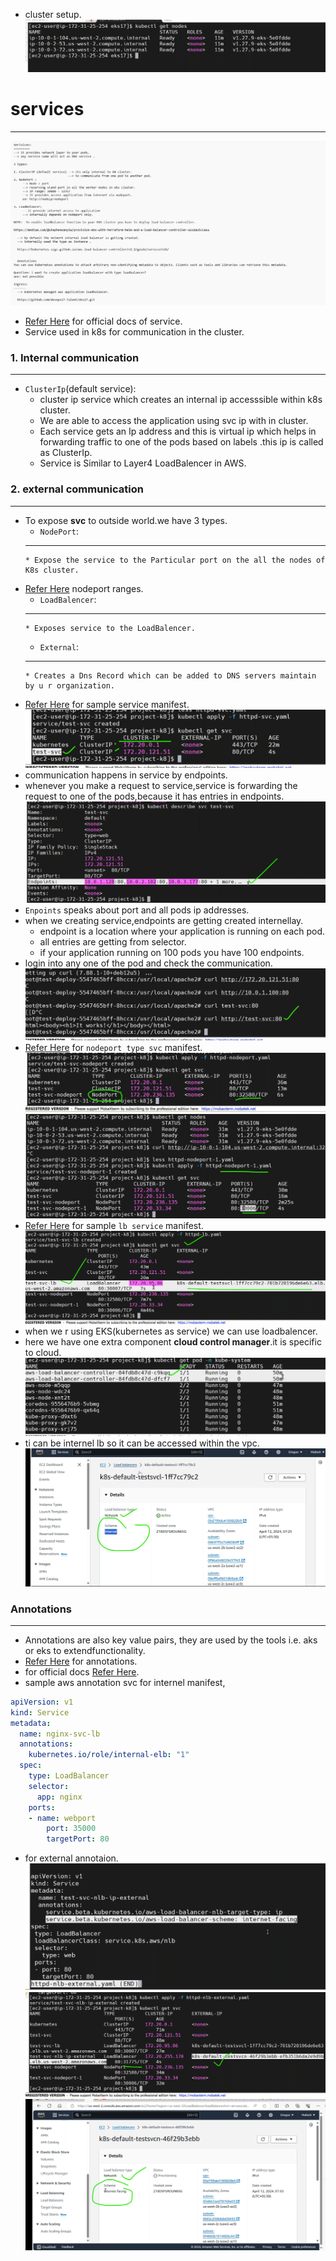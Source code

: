 * cluster setup.
![preview](./images/eks13.png)

# services
-----------------------------------------------------
![preview](./images/eks22.png)
* [Refer Here](https://kubernetes.io/docs/concepts/services-networking/service/) for official docs of service.
* Service used in k8s for communication in the cluster.
### 1. Internal communication
-------------------------------
* `ClusterIp`(default service):
   *  cluster ip service which creates an internal ip accesssible within k8s cluster.
   *  We are able to access the application using svc ip with in cluster. 
   *  Each service gets an Ip address and this is virtual ip which helps in forwarding traffic to one of the pods based on labels .this ip is called as ClusterIp.
   *  Service is Similar to Layer4 LoadBalencer in AWS.
  
### 2. external communication
-------------------------------------
* To expose __svc__ to outside world.we have 3 types.
  * `NodePort`:
  ---------------------------------------------------------------------
      * Expose the service to the Particular port on the all the nodes of K8s cluster.
* [Refer Here](https://kubernetes.io/blog/2023/05/11/nodeport-dynamic-and-static-allocation/) nodeport ranges.
  * `LoadBalencer`:
  -------------------------------------------------------------------
      * Exposes service to the LoadBalencer.
  * `External`:
  ---------------------------------------------------------------------
      * Creates a Dns Record which can be added to DNS servers maintain by u r organization.

* [Refer Here](https://github.com/jaya4606/vtalent-practice/blob/main/classpractice/my_practice/k8s/pods/svc/httpd-svc.yaml) for sample service manifest.
![preview](./images/eks14.png)
* communication happens in service by endpoints.
* whenever you make a request to service,service is forwarding the request to one of the pods,because it has entries in endpoints.
![preview](./images/eks15.png)
* `Enpoints` speaks about port and all pods ip addresses.
* when we creating service,endpoints are getting created internellay.
    * endpoint is a location where your application is running on each pod.
    * all entries are getting from selector.
    * if your application running on 100 pods you have 100 endpoints. 
* login into any one of the pod and check the communication.
![preview](./images/eks16.png)
* [Refer Here](https://github.com/jaya4606/vtalent-practice/blob/main/classpractice/my_practice/k8s/pods/svc/svc.yaml) for `nodeport type svc` manifest.
![preview](./images/eks17.png)
![preview](./images/eks18.png)
* [Refer Here](https://github.com/jaya4606/vtalent-practice/blob/main/classpractice/my_practice/k8s/pods/svc/lb-svc.yaml) for sample `lb service` manifest.
![preview](./images/eks19.png)
* when we r using EKS(kubernetes as service) we can use loadbalencer.
* here we have one extra component __cloud control manager__.it is specific to cloud.
![preview](./images/eks20.png)
* ti can be internel lb so it can be accessed within the vpc.
![preview](./images/eks21.png)

### Annotations
----------------------------
* Annotations are also key value pairs, they are used by the tools i.e. aks or eks to extendfunctionality.
* [Refer Here](https://kubernetes-sigs.github.io/aws-load-balancer-controller/v2.2/guide/ingress/annotations/) for annotations.
* for official docs [Refer Here](https://kubernetes.io/docs/concepts/overview/working-with-objects/annotations/).
* sample aws annotation svc for internel manifest,
```yaml
apiVersion: v1
kind: Service
metadata: 
  name: nginx-svc-lb 
  annotations: 
    kubernetes.io/role/internal-elb: "1"
  spec: 
    type: LoadBalancer 
    selector: 
      app: nginx
    ports: 
    - name: webport  
        port: 35000 
        targetPort: 80
```
* for external annotaion.
![preview](./images/eks23.png)
![preview](./images/eks24.png)
![preview](./images/eks25.png)



